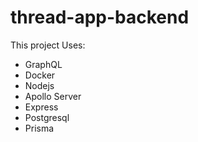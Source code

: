 # thread-app-backend

This project Uses:

- GraphQL
- Docker
- Nodejs
- Apollo Server
- Express
- Postgresql
- Prisma


